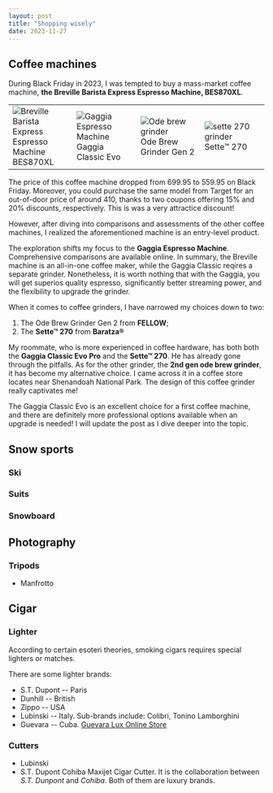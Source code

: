 ```yaml
---
layout: post
title: "Shopping wisely"
date: 2023-11-27
---
```


## Coffee machines

During Black Friday in 2023, I was tempted to buy a mass-market coffee machine, **the Breville Barista Express Espresso Machine, BES870XL**. 

<!-- ![picture of the Breville Barista Express Espresso Machine, BES870XL](../../../images/BES870XL_Transparent_1300x1300.png)  -->

<style>
    .full-width-table {
        width: 100%;
        table-layout: fixed;
    }

    .full-width-table td {
        width: 25%;
    }
</style>

<table class="full-width-table">
  <tr>
    <td>
        <img src="../../../images/BES870XL_Transparent_1300x1300.png" alt="Breville Barista Express Espresso Machine"/>
        <figcaption>BES870XL</figcaption>
    </td>
    <td>
        <img src="../../../images/NewClassic_Int_Varianti_Colori_Gaggia_2023-copia.png" alt="Gaggia Espresso Machine"/>
        <figcaption>Gaggia Classic Evo</figcaption>
    </td>
    <td>
        <img src="../../../images/ode-brew-grinder-gen-2.png" alt="Ode brew grinder" />
        <figcaption>Ode Brew Grinder Gen 2</figcaption>
    </td>
    <td>
        <img src="../../../images/sette-270.png" alt="sette 270 grinder" />
        <figcaption>Sette&trade; 270</figcaption>
    </td>
  </tr>
</table>

The price of this coffee machine dropped from $699.95$ to $559.95$ on Black Friday. Moreover, you could purchase the same model from Target for an out-of-door price of around $410$, thanks to two coupons offering $15\%$ and $20\%$ discounts, respectively. This is was a very attractice discount!

However, after diving into comparisons and assessments of the other coffee machines, I realized the aforementioned machine is an entry-level product.

The exploration shifts my focus to the **Gaggia Espresso Machine**.  Comprehensive comparisons are available online. In summary, the Breville machine is an all-in-one coffee maker, while the Gaggia Classic reqires a separate grinder. Nonetheless, it is worth nothing that with the Gaggia, you will get superios quality espresso, significantly better streaming power, and the flexibility to upgrade the grinder.

When it comes to coffee grinders, I have narrowed my choices down to two:

1. The Ode Brew Grinder Gen 2 from **FELLOW**; 
2. The **Sette&trade; 270** from **Baratza&reg;** 


My roommate, who is more experienced in coffee hardware, has both both the **Gaggia Classic Evo Pro** and the **Sette&trade; 270**. He has already gone through the pitfalls. As for the other grinder, the **2nd gen ode brew grinder**, it has become my alternative choice. I came across it in a coffee store locates near Shenandoah National Park. The design of this coffee grinder really captivates me!

The Gaggia Classic Evo is an excellent choice for a first coffee machine, and there are definitely more professional options available when an upgrade is needed! I will update the post as I dive deeper into the topic.


## Snow sports

### Ski

### Suits

### Snowboard

## Photography

### Tripods

* Manfrotto

## Cigar


### Lighter

According to certain esoteri theories, smoking cigars requires special lighters or matches.

There are some lighter brands:
* S.T. Dupont -- Paris
* Dunhill -- British
* Zippo -- USA
* Lubinski -- Italy. Sub-brands include: Colibri, Tonino Lamborghini
* Guevara -- Cuba. [Guevara Lux Online Store](https://guevaralux.com)


### Cutters
* Lubinski
* S.T. Dupont Cohiba Maxijet Cigar Cutter. It is the collaboration between *S.T. Dunpont* and *Cohiba*. Both of them are luxury brands.


